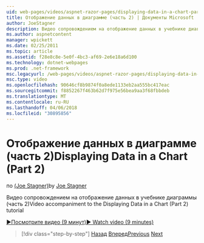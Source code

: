 ```yaml
---
uid: web-pages/videos/aspnet-razor-pages/displaying-data-in-a-chart-part-2
title: Отображение данных в диаграмме (часть 2) | Документы Microsoft
author: JoeStagner
description: Видео сопровождением на отображение данных в учебнике диаграммы (часть 2)
ms.author: aspnetcontent
manager: wpickett
ms.date: 02/25/2011
ms.topic: article
ms.assetid: f28e8c8e-5e0f-4bc3-af69-2e6e18a6d100
ms.technology: dotnet-webpages
ms.prod: .net-framework
msc.legacyurl: /web-pages/videos/aspnet-razor-pages/displaying-data-in-a-chart-part-2
msc.type: video
ms.openlocfilehash: 90646cf8b9874f0a8ede1133eb2aa555bc417eac
ms.sourcegitcommit: f8852267f463b62d7f975e56bea9aa3f68fbbdeb
ms.translationtype: MT
ms.contentlocale: ru-RU
ms.lasthandoff: 04/06/2018
ms.locfileid: "30895856"
---
```

<a name="displaying-data-in-a-chart-part-2"></a><span data-ttu-id="d8f79-103">Отображение данных в диаграмме (часть 2)</span><span class="sxs-lookup"><span data-stu-id="d8f79-103">Displaying Data in a Chart (Part 2)</span></span>
====================
<span data-ttu-id="d8f79-104">по [(Joe Stagner)](https://github.com/JoeStagner)</span><span class="sxs-lookup"><span data-stu-id="d8f79-104">by [Joe Stagner](https://github.com/JoeStagner)</span></span>

<span data-ttu-id="d8f79-105">Видео сопровождением на отображение данных в учебнике диаграммы (часть 2)</span><span class="sxs-lookup"><span data-stu-id="d8f79-105">Video accompaniment to the Displaying Data in a Chart (Part 2) tutorial</span></span>

[<span data-ttu-id="d8f79-106">&#9654;Посмотрите видео (9 минут)</span><span class="sxs-lookup"><span data-stu-id="d8f79-106">&#9654; Watch video (9 minutes)</span></span>](https://channel9.msdn.com/Blogs/ASP-NET-Site-Videos/displaying-data-in-a-chart-part-2)

> [!div class="step-by-step"]
> <span data-ttu-id="d8f79-107">[Назад](displaying-data-in-a-chart-part-1.md)
> [Вперед](working-with-files.md)</span><span class="sxs-lookup"><span data-stu-id="d8f79-107">[Previous](displaying-data-in-a-chart-part-1.md)
[Next](working-with-files.md)</span></span>

